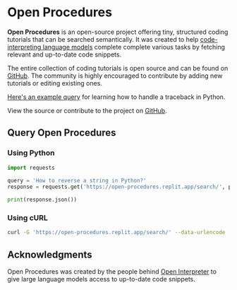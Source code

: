# Open Procedures

**Open Procedures** is an open-source project offering tiny, structured coding tutorials that can be searched semantically. It was created to help [code-interpreting language models](http://openinterpreter.com/) complete complete various tasks by fetching relevant and up-to-date code snippets.

The entire collection of coding tutorials is open source and can be found on [GitHub](https://github.com/KillianLucas/open-procedures/tree/main/procedures). The community is highly encouraged to contribute by adding new tutorials or editing existing ones.

[Here's an example query](https://open-procedures.replit.app/search/?query=traceback) for learning how to handle a traceback in Python.

View the source or contribute to the project on [GitHub](https://github.com/KillianLucas/open-procedures).

## Query Open Procedures

### Using Python

```python
import requests

query = 'How to reverse a string in Python?'
response = requests.get('https://open-procedures.replit.app/search/', params={'query': query})

print(response.json())
```

### Using cURL

```bash
curl -G 'https://open-procedures.replit.app/search/' --data-urlencode 'query=How to reverse a string in Python?'
```

## Acknowledgments

Open Procedures was created by the people behind [Open Interpreter](http://openinterpreter.com/) to give large language models access to up-to-date code snippets.